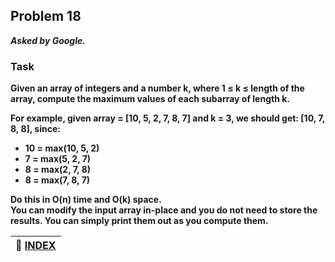 ## Problem 18
***Asked by Google.***
### Task
**Given an array of integers and a number k, where 1 ≤ k ≤ length of the array, compute the maximum values of each subarray of length k.**

**For example, given array = [10, 5, 2, 7, 8, 7] and k = 3, we should get: [10, 7, 8, 8], since:**
- **10 = max(10, 5, 2)**
- **7 = max(5, 2, 7)**
- **8 = max(2, 7, 8)**
- **8 = max(7, 8, 7)**

**Do this in O(n) time and O(k) space.**  
**You can modify the input array in-place and you do not need to store the results. You can simply print them out as you compute them.**

|**:file_folder: [INDEX](https://github.com/theInvincible/Daily-Coding-Problem/blob/master/Collection/INDEX.md)**|
|----------------------------------------------------------------------------------------------------------------|
